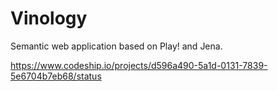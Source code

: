 Vinology
========

Semantic web application based on Play! and Jena.

https://www.codeship.io/projects/d596a490-5a1d-0131-7839-5e6704b7eb68/status
